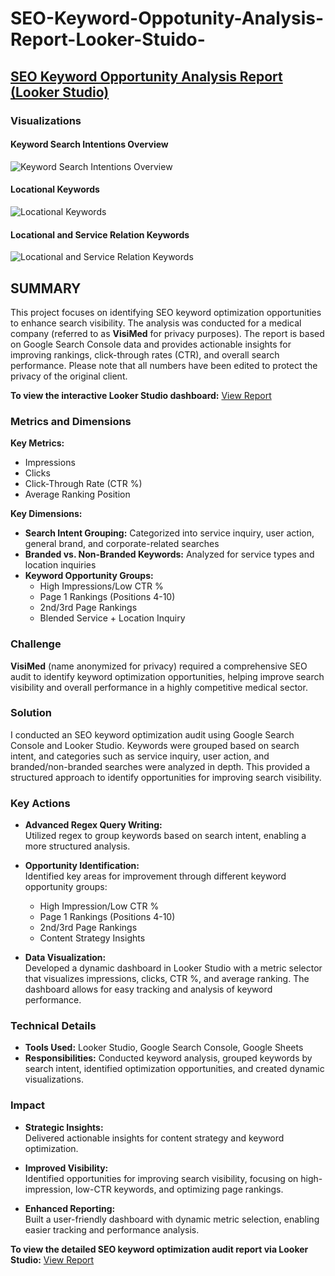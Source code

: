 # SEO-Keyword-Oppotunity-Analysis-Report-Looker-Stuido-
## [**SEO Keyword Opportunity Analysis Report (Looker Studio)**](https://lookerstudio.google.com/reporting/e7265cb0-d89c-45ff-bd19-e1eed95b02e1)

### **Visualizations**

#### **Keyword Search Intentions Overview**

![Keyword Search Intentions Overview](https://github.com/analytisor/SEO-Keyword-Oppotunity-Analysis-Report-Looker-Stuido-/blob/main/keyword_intent_overview.jpg)

#### **Locational Keywords**

![Locational Keywords](https://github.com/analytisor/SEO-Keyword-Oppotunity-Analysis-Report-Looker-Stuido-/blob/main/location_keywords.jpg)

#### **Locational and Service Relation Keywords**

![Locational and Service Relation Keywords](https://github.com/analytisor/SEO-Keyword-Oppotunity-Analysis-Report-Looker-Stuido-/blob/main/locational%20and%20services%20keyword%20relations.png)

## **SUMMARY**

This project focuses on identifying SEO keyword optimization opportunities to enhance search visibility. The analysis was conducted for a medical company (referred to as **VisiMed** for privacy purposes). The report is based on Google Search Console data and provides actionable insights for improving rankings, click-through rates (CTR), and overall search performance. Please note that all numbers have been edited to protect the privacy of the original client.

**To view the interactive Looker Studio dashboard:** [View Report](https://lookerstudio.google.com/reporting/e7265cb0-d89c-45ff-bd19-e1eed95b02e1)

### **Metrics and Dimensions**

**Key Metrics:**
- Impressions
- Clicks
- Click-Through Rate (CTR %)
- Average Ranking Position

**Key Dimensions:**
- **Search Intent Grouping:** Categorized into service inquiry, user action, general brand, and corporate-related searches
- **Branded vs. Non-Branded Keywords:** Analyzed for service types and location inquiries
- **Keyword Opportunity Groups:** 
  - High Impressions/Low CTR %
  - Page 1 Rankings (Positions 4-10)
  - 2nd/3rd Page Rankings
  - Blended Service + Location Inquiry

### **Challenge**

**VisiMed** (name anonymized for privacy) required a comprehensive SEO audit to identify keyword optimization opportunities, helping improve search visibility and overall performance in a highly competitive medical sector.

### **Solution**

I conducted an SEO keyword optimization audit using Google Search Console and Looker Studio. Keywords were grouped based on search intent, and categories such as service inquiry, user action, and branded/non-branded searches were analyzed in depth. This provided a structured approach to identify opportunities for improving search visibility.

### **Key Actions**

- **Advanced Regex Query Writing:**  
  Utilized regex to group keywords based on search intent, enabling a more structured analysis.
  
- **Opportunity Identification:**  
  Identified key areas for improvement through different keyword opportunity groups:
  - High Impression/Low CTR %
  - Page 1 Rankings (Positions 4-10)
  - 2nd/3rd Page Rankings
  - Content Strategy Insights
  
- **Data Visualization:**  
  Developed a dynamic dashboard in Looker Studio with a metric selector that visualizes impressions, clicks, CTR %, and average ranking. The dashboard allows for easy tracking and analysis of keyword performance.

### **Technical Details**

- **Tools Used:** Looker Studio, Google Search Console, Google Sheets
- **Responsibilities:** Conducted keyword analysis, grouped keywords by search intent, identified optimization opportunities, and created dynamic visualizations.

### **Impact**

- **Strategic Insights:**  
  Delivered actionable insights for content strategy and keyword optimization.
  
- **Improved Visibility:**  
  Identified opportunities for improving search visibility, focusing on high-impression, low-CTR keywords, and optimizing page rankings.

- **Enhanced Reporting:**  
  Built a user-friendly dashboard with dynamic metric selection, enabling easier tracking and performance analysis.

**To view the detailed SEO keyword optimization audit report via Looker Studio:** [View Report](https://lookerstudio.google.com/reporting/e7265cb0-d89c-45ff-bd19-e1eed95b02e1)
